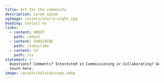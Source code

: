 ```yaml
---
title: Art for the community
description: Lorem ipsum
ogImage: /assets/starry-night.jpg
heading: Contact Us
links:
  - content: ABOUT
    path: /about
  - content: SUBSCRIBE
    path: /subscribe
  - content: CV
    path: /cv
statement: >-
  Questions? Comments? Interested in Commissioning or Collaborating? Get in
  touch here.
image: /assets/kaleidoscope.webp
---
```

